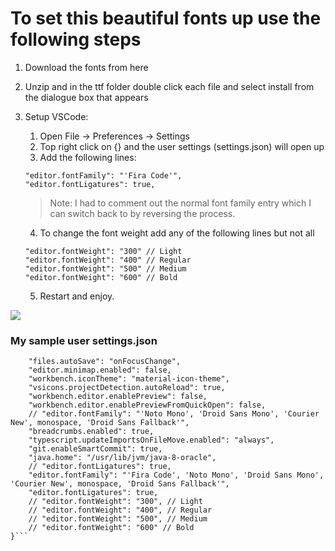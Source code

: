 # To set this beautiful fonts up use the following steps

1. Download the fonts from here

2. Unzip and in the ttf folder double click each file and select install from the dialogue box that appears

3. Setup VSCode:

   1. Open File -> Preferences -> Settings
   2. Top right click on {} and the user settings (settings.json) will open up
   3. Add the following lines:

   ```
   "editor.fontFamily": "'Fira Code'",
   "editor.fontLigatures": true,
   ```

   > Note: I had to comment out the normal font family entry which I can switch back to by reversing the process.

   4. To change the font weight add any of the following lines but not all

   ```
   "editor.fontWeight": "300" // Light
   "editor.fontWeight": "400" // Regular
   "editor.fontWeight": "500" // Medium
   "editor.fontWeight": "600" // Bold
   ```

   5. Restart and enjoy.

![](https://raw.githubusercontent.com/trkhanh/kaomachine/master/assets/71eSL.png)

### My sample user settings.json

````{
    "files.autoSave": "onFocusChange",
    "editor.minimap.enabled": false,
    "workbench.iconTheme": "material-icon-theme",
    "vsicons.projectDetection.autoReload": true,
    "workbench.editor.enablePreview": false,
    "workbench.editor.enablePreviewFromQuickOpen": false,
    // "editor.fontFamily": "'Noto Mono', 'Droid Sans Mono', 'Courier New', monospace, 'Droid Sans Fallback'",
    "breadcrumbs.enabled": true,
    "typescript.updateImportsOnFileMove.enabled": "always",
    "git.enableSmartCommit": true,
    "java.home": "/usr/lib/jvm/java-8-oracle",
    // "editor.fontLigatures": true,
    "editor.fontFamily": "'Fira Code', 'Noto Mono', 'Droid Sans Mono', 'Courier New', monospace, 'Droid Sans Fallback'",
    "editor.fontLigatures": true,
    // "editor.fontWeight": "300", // Light
    // "editor.fontWeight": "400", // Regular
    // "editor.fontWeight": "500", // Medium
    // "editor.fontWeight": "600" // Bold
}```
````
